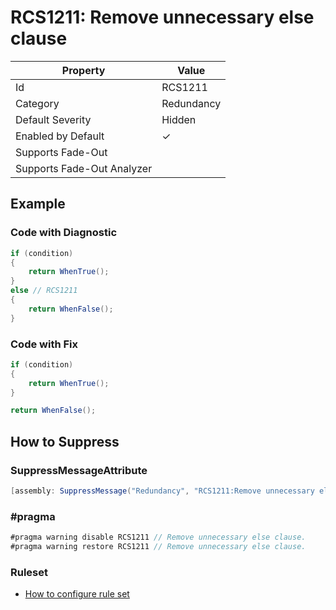 # RCS1211: Remove unnecessary else clause

| Property | Value |
| -------- | ----- |
| Id | RCS1211 |
| Category | Redundancy |
| Default Severity | Hidden |
| Enabled by Default | &#x2713; |
| Supports Fade\-Out |  |
| Supports Fade\-Out Analyzer |  |

## Example

### Code with Diagnostic

```csharp
if (condition)
{
    return WhenTrue();
}
else // RCS1211
{
    return WhenFalse();
}
```

### Code with Fix

```csharp
if (condition)
{
    return WhenTrue();
}

return WhenFalse();
```

## How to Suppress

### SuppressMessageAttribute

```csharp
[assembly: SuppressMessage("Redundancy", "RCS1211:Remove unnecessary else clause.", Justification = "<Pending>")]
```

### \#pragma

```csharp
#pragma warning disable RCS1211 // Remove unnecessary else clause.
#pragma warning restore RCS1211 // Remove unnecessary else clause.
```

### Ruleset

* [How to configure rule set](../HowToConfigureAnalyzers.md)
